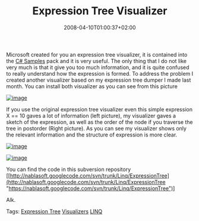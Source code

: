 ﻿---
title: "Expression Tree Visualizer"
description: ""
date: 2008-04-10T01:00:37+02:00
draft: false
tags: [LINQ]
categories: [LINQ]
---
Microsoft created for you an expression tree visualizer, it is contained into the [C# Samples](http://code.msdn.microsoft.com/csharpsamples/Release/ProjectReleases.aspx?ReleaseId=8) pack and it is very useful. The only thing that I do not like very much is that it give you too much information, and it is quite confused to really understand how the expression is formed. To address the problem I created another visualizer based on my expression tree dumper I made last month. You can install both visualizer as you can see from this picture

[![image](https://www.codewrecks.com/blog/wp-content/uploads/2008/04/image-thumb1.png)](https://www.codewrecks.com/blog/wp-content/uploads/2008/04/image1.png)

If you use the original expression tree visualizer even this simple expression X == 10 gaves a lot of information (left picture), my visualizer gaves a sketch of the expression, as well as the order of the node if you traverse the tree in postorder (Right picture). As you can see my visualizer shows only the relevant information and the structure of expression is more clear.

[![image](https://www.codewrecks.com/blog/wp-content/uploads/2008/04/image4-thumb.png)](https://www.codewrecks.com/blog/wp-content/uploads/2008/04/image4.png)

[![image](https://www.codewrecks.com/blog/wp-content/uploads/2008/04/image-thumb2.png)](https://www.codewrecks.com/blog/wp-content/uploads/2008/04/image2.png)

You can find the code in this subversion repository [[http://nablasoft.googlecode.com/svn/trunk/Linq/ExpressionTree](http://nablasoft.googlecode.com/svn/trunk/Linq/ExpressionTree "https://nablasoft.googlecode.com/svn/trunk/Linq/ExpressionTree")]

Alk.

Tags: [Expression Tree](http://technorati.com/tag/Expression%20Tree) [Visualizers](http://technorati.com/tag/Visualizers) [LINQ](http://technorati.com/tag/LINQ)
